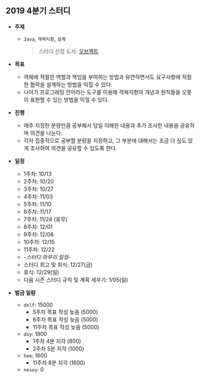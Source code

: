 ## 2019 4분기 스터디

- **주제**
  - `Java`, `객체지향`, `설계`
    > 스터디 선정 도서: [오브젝트](/Object/README.md)

- **목표**
  - 객체에 적절한 역할과 책임을 부여하는 방법과 유연하면서도 요구사항에 적절한 협력을 설계하는 방법을 익힐 수 있다.
  - 나아가 프로그래밍 언어라는 도구를 이용해 객체지향의 개념과 원칙들을 오롯이 표현할 수 있는 방법을 익힐 수 있다.

- **진행**
  - 매주 지정한 분량만큼 공부해서 당일 이해한 내용과 추가 조사한 내용을 공유하며 의견을 나눈다.
  - 각자 집중적으로 공부할 분량을 지정하고, 그 부분에 대해서는 조금 더 심도 있게 조사하여 의견을 공유할 수 있도록 한다.

- **일정**
  - 1주차: 10/13
  - 2주차: 10/20
  - 3주차: 10/27
  - 4주차: 11/03
  - 5주차: 11/10
  - 6주차: 11/17
  - 7주차: 11/24 (휴무)
  - 8주차: 12/01
  - 9주차: 12/08
  - 10주차: 12/15
  - 11주차: 12/22
  - *-스터디 마무리 일정-*
  - 스터디 회고 및 회식: 12/27(금)
  - 휴식: 12/29(일)
  - 다음 시즌 스터디 규칙 및 계획 세우기: 1/05(일)

- **벌금 일람**
  - `delf`: 15000
    - 5주차 목표 작성 늦음 (5000)
    - 6주차 목표 작성 늦음 (5000)
    - 11주차 목표 작성 늦음 (5000)
  - `doy`: 1800
    - 1주차 4분 지각 (800)
    - 2주차 5분 지각 (1000)
  - `hee`: 1600
    - 11주차 8분 지각 (1600)
  - `nesoy`: 0